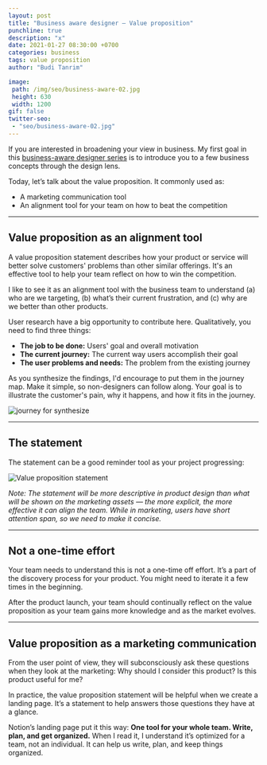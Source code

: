 ```yaml
---
layout: post
title: "Business aware designer – Value proposition"
punchline: true
description: "x"
date: 2021-01-27 08:30:00 +0700
categories: business
tags: value proposition
author: "Budi Tanrim"

image:
 path: /img/seo/business-aware-02.jpg
 height: 630
 width: 1200
gif: false
twitter-seo: 
 - "seo/business-aware-02.jpg"
---
```


If you are interested in broadening your view in business. My first goal in this [business-aware designer series][link-prev] is to introduce you to a few business concepts through the design lens.

Today, let’s talk about the value proposition. It commonly used as:
- A marketing communication tool
- An alignment tool for your team on how to beat the competition

---

## Value proposition as an alignment tool
A value proposition statement describes how your product or service will better solve customers' problems than other similar offerings. It's an effective tool to help your team reflect on how to win the competition.

I like to see it as an alignment tool with the business team to understand (a) who are we targeting, (b) what’s their current frustration, and (c) why are we better than other products.

User research have a big opportunity to contribute here. Qualitatively, you need to find three things:
- **The job to be done:** Users' goal and overall motivation
- **The current journey:** The current way users accomplish their goal
- **The user problems and needs:** The problem from the existing journey

As you synthesize the findings, I'd encourage to put them in the journey map. Make it simple, so non-designers can follow along. Your goal is to illustrate the customer's pain, why it happens, and how it fits in the journey.

<div class="img-wrapper m-b-m">
    <img src="https://buditanrim.co/img/post/2021/01/value-prop-journey.jpg" alt="journey for synthesize" class="illustration" />
</div>

---

## The statement
The statement can be a good reminder tool as your project progressing:

<!-- **For** (target audience)<br/>
**Who aren’t satisfied with** (current offer)

**Our product helps them** (their expected outcome)<br/>
**When** (the situation)

**Unlike** (competitors)<br/>
**We do** (emphasize the differentiation)<br/>
**It’s better because** (rationale of why it’s better) -->

<div class="img-wrapper m-b-m">
    <img src="https://buditanrim.co/img/post/2021/01/value-prop-statement.jpg" alt="Value proposition statement" class="illustration" />
</div>

_Note: The statement will be more descriptive in product design than what will be shown on the marketing assets — the more explicit, the more effective it can align the team. While in marketing, users have short attention span, so we need to make it concise._

---

## Not a one-time effort
Your team needs to understand this is not a one-time off effort. It’s a part of the discovery process for your product. You might need to iterate it a few times in the beginning. 

After the product launch, your team should continually reflect on the value proposition as your team gains more knowledge and as the market evolves.

---

## Value proposition as a marketing communication
From the user point of view, they will subconsciously ask these questions when they look at the marketing: Why should I consider this product? Is this product useful for me? 

In practice, the value proposition statement will be helpful when we create a landing page. It’s a statement to help answers those questions they have at a glance.

Notion’s landing page put it this way: **One tool for your whole team. Write, plan, and get organized.** When I read it, I understand it’s optimized for a team, not an individual. It can help us write, plan, and keep things organized.

[link-prev]: https://buditanrim.co/2021/becoming-business-aware/
